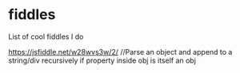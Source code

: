 # fiddles
List of cool fiddles I do 


https://jsfiddle.net/w28wvs3w/2/  //Parse an object and append to a string/div recursively if property inside obj is itself an obj

